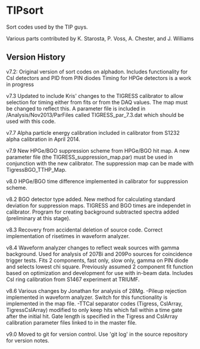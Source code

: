 # TIPsort

Sort codes used by the TIP guys.

Various parts contributed by K. Starosta, P. Voss, A. Chester, and J. Williams


## Version History

v7.2: Original version of sort codes on alphadon.
      Includes functionality for CsI detectors and PID from PIN diodes
      Timing for HPGe detectors is a work in progress

v7.3 Updated to include Kris' changes to the TIGRESS calibrator to allow 
     selection for timing either from fits or from the DAQ values. The 
     map must be changed to reflect this. A parameter file is included
     in /Analysis/Nov2013/ParFiles called TIGRESS_par_7.3.dat which
     should be used with this code.

v7.7 Alpha particle energy calibration included in calibrator from S1232
     alpha calibration in April 2014.

v7.9 New HPGe/BGO suppression scheme from HPGe/BGO hit map. A new
     parameter file (the TIGRESS_suppression_map.par) must be used in
     conjunction with the new calibrator. The suppression map can be made
     with TigressBGO_TTHP_Map.

v8.0 HPGe/BGO time difference implemented in calibrator for suppression scheme.

v8.2 BGO detector type added. New method for calculating standard deviation for	     suppression maps. TIGRESS and BGO times are independet in calibrator. 
     Program for creating background subtracted spectra added (preliminary
     at this stage).

v8.3 Recovery from accidental deletion of source code. Correct implementation
     of risetimes in waveform analyzer.

v8.4 Waveform analyzer changes to reflect weak sources with gamma background.
     Used for analysis of 207Bi and 209Po sources for coincidence trigger tests.
     Fits 2 components, fast only, slow only, gamma on PIN diode and selects 
     lowest chi square. Previously assumed 2 component fit function based on
     optimization and development for use with in-beam data. Includes CsI ring calibration from S1467 experiment at TRIUMF.

v8.6 Various changes by Jonathan for analysis of 28Mg.
     -Pileup rejection implemented in waveform analyzer.  Switch for this 
      functionality is implemented in the map file.
     -TTCal separator codes (Tigress, CsIArray, TigressCsIArray) modified 
      to only keep hits which fall within a time gate after the initial 
      hit.  Gate length is specified in the Tigress and CsIArray calibration 
      parameter files linked to in the master file.

v9.0 Moved to git for version control.  Use 'git log' in the source repository 
     for version notes.

